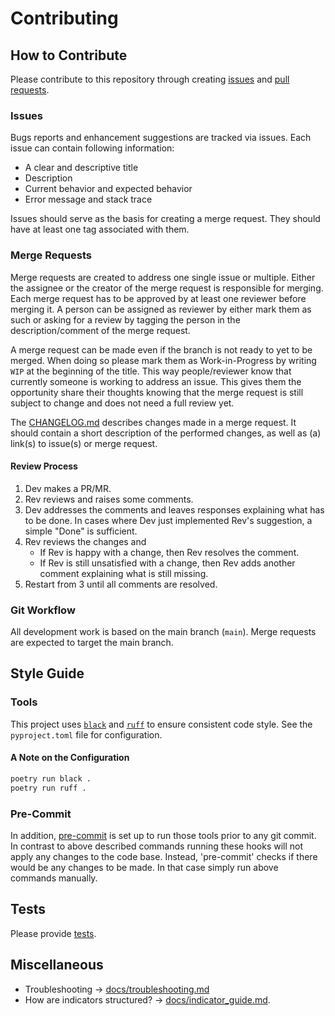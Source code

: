 # Contributing

## How to Contribute

Please contribute to this repository through creating [issues](https://github.com/GIScience/ohsome-quality-analyst/issues/new) and [pull requests](https://docs.github.com/en/github/collaborating-with-issues-and-pull-requests/about-pull-requests).


### Issues

Bugs reports and enhancement suggestions are tracked via issues. Each issue can contain following information:

- A clear and descriptive title
- Description
- Current behavior and expected behavior
- Error message and stack trace

Issues should serve as the basis for creating a merge request. They should have at least one tag associated with them.


### Merge Requests

Merge requests are created to address one single issue or multiple. Either the assignee or the creator of the merge request is responsible for merging.
Each merge request has to be approved by at least one reviewer before merging it. A person can be assigned as reviewer by either mark them as such or asking for a review by tagging the person in the description/comment of the merge request.

A merge request can be made even if the branch is not ready to yet to be merged. When doing so please mark them as Work-in-Progress by writing `WIP` at the beginning of the title. This way people/reviewer know that currently someone is working to address an issue. This gives them the opportunity share their thoughts knowing that the merge request is still subject to change and does not need a full review yet.

The [CHANGELOG.md](CHANGELOG.md) describes changes made in a merge request. It should contain a short description of the performed changes, as well as (a) link(s) to issue(s) or merge request.


#### Review Process

1. Dev makes a PR/MR.
2. Rev reviews and raises some comments.
3. Dev addresses the comments and leaves responses explaining what has to be done. In cases where Dev just implemented Rev's suggestion, a simple "Done" is sufficient.
4. Rev reviews the changes and
    - If Rev is happy with a change, then Rev resolves the comment.
    - If Rev is still unsatisfied with a change, then Rev adds another comment explaining what is still missing.
5. Restart from 3 until all comments are resolved.


### Git Workflow

All development work is based on the main branch (`main`). Merge requests are expected to target the main branch.


## Style Guide

### Tools

This project uses [`black`](https://github.com/psf/black) and [`ruff`](https://github.com/astral-sh/ruff) to ensure consistent code style. See the `pyproject.toml` file for configuration.


#### A Note on the Configuration

```bash
poetry run black .
poetry run ruff .
```


### Pre-Commit

In addition, [pre-commit](https://pre-commit.com/) is set up to run those tools prior to any git commit. In contrast to above described commands running these hooks will not apply any changes to the code base. Instead, 'pre-commit' checks if there would be any changes to be made. In that case simply run above commands manually.


## Tests

Please provide [tests](/docs/development_setup.md#tests).


## Miscellaneous

- Troubleshooting -> [docs/troubleshooting.md](/docs/troubleshooting.md)
- How are indicators structured? -> [docs/indicator_guide.md](/docs/indicator_guide.md).
